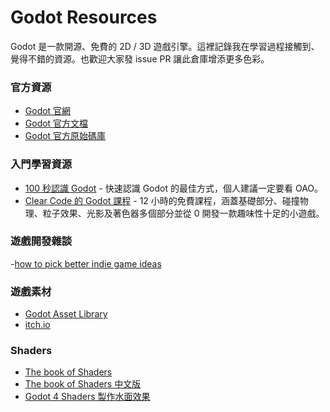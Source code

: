 # Godot Resources

Godot 是一款開源、免費的 2D / 3D 遊戲引擎。這裡記錄我在學習過程接觸到、覺得不錯的資源。也歡迎大家發 issue PR 讓此倉庫增添更多色彩。

### 官方資源

- [Godot 官網](https://godotengine.org/)
- [Godot 官方文檔](https://docs.godotengine.org/en/stable/)
- [Godot 官方原始碼庫](https://godotengine.org/](https://github.com/godotengine/godot)https://github.com/godotengine/godot)

### 入門學習資源

- [100 秒認識 Godot](https://www.youtube.com/watch?v=QKgTZWbwD1U&t=72s) - 快速認識 Godot 的最佳方式，個人建議一定要看 OAO。
- [Clear Code 的 Godot 課程](https://www.youtube.com/watch?v=nAh_Kx5Zh5Q&t=18302s) - 12 小時的免費課程，涵蓋基礎部分、碰撞物理、粒子效果、光影及著色器多個部分並從 0 開發一款趣味性十足的小遊戲。

### 遊戲開發雜談

-[how to pick better indie game ideas](https://www.youtube.com/watch?v=_4tBL5uTosA)

### 遊戲素材

- [Godot Asset Library](https://godotengine.org/asset-library/asset)
- [itch.io](https://itch.io/)

### Shaders

- [The book of Shaders](https://thebookofshaders.com/)
- [The book of Shaders 中文版](https://thebookofshaders.com/?lan=ch)
- [Godot 4 Shaders 製作水面效果](https://youtu.be/FZwcdmsIXCU?si=pgd98QhPpk-ciOqx)
